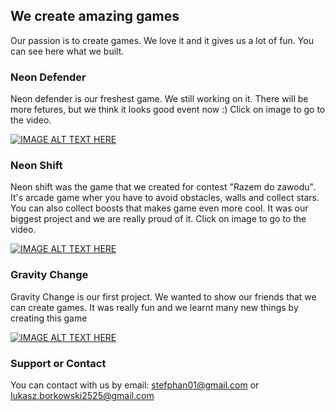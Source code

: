 ## We create amazing games

Our passion is to create games. We love it and it gives us a lot of fun. You can see here what we built.

### Neon Defender

Neon defender is our freshest game. We still working on it. There will be more fetures, but we think it looks good event now :)
Click on image to go to the video.

[![IMAGE ALT TEXT HERE](https://img.youtube.com/vi/W3Vg43D2Jjs/0.jpg)](https://www.youtube.com/watch?v=W3Vg43D2Jjs)


### Neon Shift

Neon shift was the game that we created for contest "Razem do zawodu". It's arcade game wher you have to avoid obstacles, walls and collect stars. You can also collect boosts that makes game even more cool. It was our biggest project and we are really proud of it.
Click on image to go to the video.

[![IMAGE ALT TEXT HERE](https://img.youtube.com/vi/bclSmNK87o0/0.jpg)](https://www.youtube.com/watch?v=bclSmNK87o0)


### Gravity Change

Gravity Change is our first project. We wanted to show our friends that we can create games.
It was really fun and we learnt many new things by creating this game

[![IMAGE ALT TEXT HERE](https://img.youtube.com/vi/7bkLtEn6HmA/0.jpg)](https://www.youtube.com/watch?v=7bkLtEn6HmA)


### Support or Contact

You can contact with us by email: stefphan01@gmail.com or lukasz.borkowski2525@gmail.com
